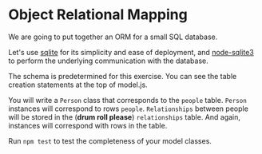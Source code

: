 # Object Relational Mapping

We are going to put together an ORM for a small SQL database.

Let's use [sqlite](https://sqlite.org/docs.html) for its simplicity and ease of
deployment, and [node-sqlite3](https://github.com/mapbox/node-sqlite3) to
perform the underlying communication with the database.

The schema is predetermined for this exercise. You can see the table creation
statements at the top of model.js.

You will write a `Person` class that corresponds to the `people` table. `Person`
instances will correspond to rows `people`. `Relationships` between people
will be stored in the (**drum roll please**) `relationships` table. And again,
instances will correspond with rows in the table.

Run `npm test` to test the completeness of your model classes.


